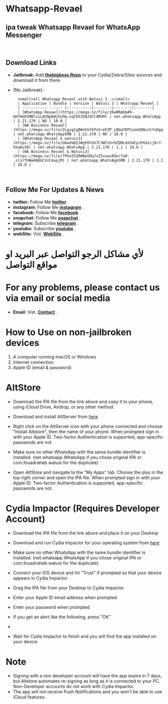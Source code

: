 # Whatsapp-Revael
ipa tweak Whatsapp Revael for WhatsApp Messenger
-----------
&nbsp;

## Download Links

* **Jailbreak:** Add __[thebigboss Repo](http://apt.thebigboss.org/repofiles/cydia)__ to your Cydia/Zebra/Sileo sources and download it from there. 

* (No Jailbreak):
 
        <small>all Whatsapp Revael with Watusi 3 .</small>
        | Application | Bundle | Version | Watusi 3 | Whatsapp Revael |
        | ------------------ |:---------:|:------:|:------:|:------:|
        | [WhatsApp Revael](https://mega.nz/file/zKwRRAbb#9-GH7HU4SMWlziLAV9p6WjhLMq-sqFD535NJ5hl4MVM) | net.whatsapp.WhatsApp | 2.21.170 | NO | 10.0 |
        | [WA Business Revael](https://mega.nz/file/2LgxgCgB#nhSYkPzSreFZP_LBQaYDP2iem5QNinCYuDgqRc9kmC8) | net.whatsapp.WhatsAppSMB | 2.21.170 | NO | 10.0 |
        | [WhatsApp Revael & watusi3](https://mega.nz/file/GKwVmQZJ#gF0tUX7C3WfzOrOZQMLmVSdCpJF6XvijOr7-hka6u38) | net.whatsapp.WhatsApp | 2.21.170 | 1.1 | 10.0 |
        | [WA Business Revael & Watusi3](https://mega.nz/file/7Phn2SIR#WpVDqJvZIvuav0Skrfa0-_slzrfUWwKAQGCVzC4upjM) | net.whatsapp.WhatsAppSMB | 2.21.170 | 1.1 | 10.0 |
        
&nbsp;



## Follow Me For Updates & News

* **twitter:** Follow Me   __[twitter](http://twitter.com/ahmadmokaddam)__ . 
* **instagram:** Follow Me __[instagram](http://instagram.com/ahmadmokaddam)__ . 
* **facebook:** Follow Me  __[facebook](http://facebook.com/ahmadmokaddam)__ . 
* **snapchat:** Follow Me  __[snapchat](https://www.snapchat.com/add/ahmad_mokadam)__ . 
* **telegram:** Subscribe  __[telegram](http://https://t.me/AHMADMOKADAM)__ . 
* **youtube:** Subscribe   __[youtube](https://m.youtube.com/channel/UCA72wIrAAB3FBmqS8L5MCjg/about?disable_polymer=1)__ . 
* **webSite:** Vist.       __[WebSite](http://mokadam.com)__ . 




# لأي مشاكل الرجو التواصل عبر البريد او مواقع التواصل 
# For any problems, please contact us via email or social media
* **Email:** Vist.       __[Contact](mailto:ahmadmokaddam@gmail.com)__ . 






# How to Use on non-jailbroken devices

1. A computer running macOS or Windows
2. Internet connection
3. Apple ID (email & password)

# AltStore

* Download the IPA file from the link above and copy it to your phone, using iCloud Drive, Airdrop, or any other method.

* Download and install AltServer from [here](https://altstore.io)

* Right click on the AltServer icon with your phone connected and choose "Install Altstore", then the name of your phone. When prompted sign in with your Apple ID. Two-factor Authentication is supported, app-specific passwords are not.

* Make sure no other WhatsApp with the same bundle identifier is installed. (net.whatsapp.WhatsApp if you chose original IPA or com.fouadraheb.watusi for the duplicate)

* Open AltStore and navigate to the "My Apps" tab. Choose the plus in the top right corner and open the IPA file. When prompted sign in with your Apple ID. Two-factor Authentication is supported, app-specific passwords are not.

# Cydia Impactor (Requires Developer Account)

* Download the IPA file from the link above and place it on your Desktop

* Download and run Cydia Impactor for your operating system from [here](http://www.cydiaimpactor.com)

* Make sure no other WhatsApp with the same bundle identifier is installed. (net.whatsapp.WhatsApp if you chose original IPA or com.fouadraheb.watusi for the duplicate)

* Connect your iOS device and hit "Trust" if prompted so that your device appears in Cydia Impactor

* Drag the IPA file from your Desktop to Cydia Impactor

* Enter your Apple ID email address when prompted 

* Enter your password when prompted 

* If you get an alert like the following, press "OK"
* 
* Wait for Cydia Impactor to finish and you will find the app installed on your device

# Note

* Signing with a non developer account will have the app expire in 7 days, but Altstore automates re-signing as long as it is connected to your PC. Non-Developer accounts do not work with Cydia Impactor.
* The app will not receive Push Notifications and you won't be able to use iCloud features.


